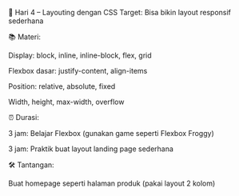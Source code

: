 📅 Hari 4 – Layouting dengan CSS
Target: Bisa bikin layout responsif sederhana

📚 Materi:

Display: block, inline, inline-block, flex, grid

Flexbox dasar: justify-content, align-items

Position: relative, absolute, fixed

Width, height, max-width, overflow

⏰ Durasi:

3 jam: Belajar Flexbox (gunakan game seperti Flexbox Froggy)

3 jam: Praktik buat layout landing page sederhana

🛠️ Tantangan:

Buat homepage seperti halaman produk (pakai layout 2 kolom)

